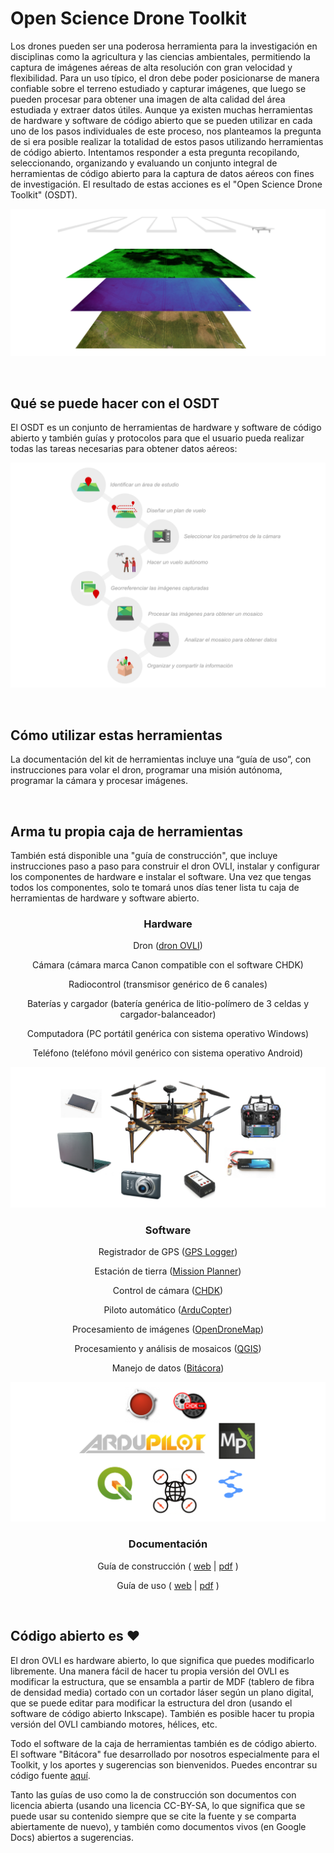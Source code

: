# Open Science Drone Toolkit

Los drones pueden ser una poderosa herramienta para la investigación en disciplinas como la agricultura y las ciencias ambientales, permitiendo la captura de imágenes aéreas de alta resolución con gran velocidad y flexibilidad. Para un uso típico, el dron debe poder posicionarse de manera confiable sobre el terreno estudiado y capturar imágenes, que luego se pueden procesar para obtener una imagen de alta calidad del área estudiada y extraer datos útiles. Aunque ya existen muchas herramientas de hardware y software de código abierto que se pueden utilizar en cada uno de los pasos individuales de este proceso, nos planteamos la pregunta de si era posible realizar la totalidad de estos pasos utilizando herramientas de código abierto. Intentamos responder a esta pregunta recopilando, seleccionando, organizando y evaluando un conjunto integral de herramientas de código abierto para la captura de datos aéreos con fines de investigación. El resultado de estas acciones es el "Open Science Drone Toolkit" (OSDT).

![aerial images](img/aerial_data.png)

&nbsp;
## Qué se puede hacer con el OSDT

El OSDT es un conjunto de herramientas de hardware y software de código abierto y también guías y protocolos para que el usuario pueda realizar todas las tareas necesarias para obtener datos aéreos:

![tareas](img/tareas.png)

&nbsp;
## Cómo utilizar estas herramientas

La documentación del kit de herramientas incluye una “guía de uso”, con instrucciones para volar el dron, programar una misión autónoma, programar la cámara y procesar imágenes.

&nbsp;
## Arma tu propia caja de herramientas

También está disponible una "guía de construcción", que incluye instrucciones paso a paso para construir el dron OVLI, instalar y configurar los componentes de hardware e instalar el software. Una vez que tengas todos los componentes, solo te tomará unos días tener lista tu caja de herramientas de hardware y software abierto.

<h3 align="center">
Hardware
</h3>

<p align="center">
Dron (<a href="https://vuela.cc/ovli">dron OVLI</a>)
</p>
<p align="center"> 
Cámara (cámara marca Canon compatible con el software CHDK)
</p>
<p align="center"> 
Radiocontrol (transmisor genérico de 6 canales)
</p>
<p align="center"> 
Baterías y cargador (batería genérica de litio-polímero de 3 celdas y cargador-balanceador)
</p>
<p align="center"> 
Computadora (PC portátil genérica con sistema operativo Windows)
</p>
<p align="center"> 
Teléfono (teléfono móvil genérico con sistema operativo Android)
</p>
<p align="center"> 
<img src = "https://github.com/vuelaendron/vuela/raw/master/docs/img/hardware.png" alt = "Hardware">
</p>

<h3 align="center">
Software
</h3>

<p align="center">
Registrador de GPS (<a href="https://www.basicairdata.eu/projects/android/android-gps-logger/">GPS Logger</a>)
</p>
<p align="center">
Estación de tierra (<a href="https://ardupilot.org/planner/">Mission Planner</a>)
</p>
<p align="center">
Control de cámara (<a href="https://chdk.fandom.com/wiki/CHDK">CHDK</a>)
</p>
<p align="center">
Piloto automático (<a href="https://ardupilot.org/copter/">ArduCopter</a>)
</p>
<p align="center">
Procesamiento de imágenes (<a href="https://www.opendronemap.org/">OpenDroneMap</a>)
</p>
<p align="center">
Procesamiento y análisis de mosaicos (<a href="https://qgis.org/">QGIS</a>)
</p>
<p align="center">
Manejo de datos (<a href="https://vuela.cc/bitacora">Bitácora</a>)
</p>
<p align="center"> 
<img src = "https://github.com/vuelaendron/vuela/raw/master/docs/img/software.png" alt = "Software">
</p>

<h3 align="center">
Documentación
</h3>

<p align="center">
Guía de construcción ( <a href="https://docs.google.com/document/d/1tggZiuJUs4auH8q10i0Y0hu3n_9OcOXIdaILVW9r6xw/pub">web</a> | 
                       <a href="https://docs.google.com/document/d/1tggZiuJUs4auH8q10i0Y0hu3n_9OcOXIdaILVW9r6xw/export?format=pdf">pdf</a> )
</p>
<p align="center">
Guía de uso ( <a href="https://docs.google.com/document/d/1zovHAlRXXMFL1DGB0Gw86sgsunP2yan8vVPw85lxmn8/pub">web</a> | 
              <a href="https://docs.google.com/document/d/1zovHAlRXXMFL1DGB0Gw86sgsunP2yan8vVPw85lxmn8/export?format=pdf">pdf</a> )
</p>

&nbsp;
## Código abierto es ❤

El dron OVLI es hardware abierto, lo que significa que puedes modificarlo libremente. Una manera fácil de hacer tu propia versión del OVLI es modificar la estructura, que se ensambla a partir de MDF (tablero de fibra de densidad media) cortado con un cortador láser según un plano digital, que se puede editar para modificar la estructura del dron (usando el software de código abierto Inkscape). También es posible hacer tu propia versión del OVLI cambiando motores, hélices, etc.

Todo el software de la caja de herramientas también es de código abierto. El software "Bitácora" fue desarrollado por nosotros especialmente para el Toolkit, y los aportes y sugerencias son bienvenidos. Puedes encontrar su código fuente [aquí](https://github.com/gpereyrairujo/bitacora).

Tanto las guías de uso como la de construcción son documentos con licencia abierta (usando una licencia CC-BY-SA, lo que significa que se puede usar su contenido siempre que se cite la fuente y se comparta abiertamente de nuevo), y también como documentos vivos (en Google Docs) abiertos a sugerencias.
